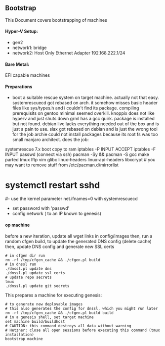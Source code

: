 
## Bootstrap

This Document covers bootstrapping of machines

#### Hyper-V Setup:
- gen2
- network1: bridge
- network2: Host Only Ethernet Adapter 192.168.222.1/24

#### Bare Metal:

EFI capable machines

#### Preparations

- boot a suitable rescue system on target machine. actually not that easy. 
systemrescuecd got rebased on arch. it somehow misses basic header files like sys/types.h and i couldn't find its package.
compiling prerequisits on gentoo minimal seemed overkill.
knoppix does not like hyperv and just shuts down
grml has a gcc quirk. package is installed but not found.
debian live lacks everything needed out of the box and is just a pain to use.
slax got rebased on debian and is just the wrong tool for the job
archie could not install packages because its root fs was too small
manjaro architect. does the job:

systemrescue 7.x boot copy to ram
iptables -P INPUT ACCEPT
iptables -F INPUT
passwd
(connect via ssh)
pacman -Sy && pacman -S gcc make parted tmux lftp vim glibc linux-headers linux-api-headers libxcrypt # you may want to remove stuff from /etc/pacman.d/mirrorlist
# systemctl restart sshd

#- use the kernel parameter net.ifnames=0 with systemrescuecd
- set password with 'passwd'
- config network ( to an IP known to genesis)

#### op machine 

before a new iteration, update all wget links in config/Images
then, run a random cfgen build, to update the generated DNS config (delete cache)
then, update DNS config and generate new SSL certs
```
# in cfgen dir run
rm -rf /tmp/cfgen_cache && ./cfgen.pl build
# in dnssl run
./dnssl.pl update dns
./dnssl.pl update ssl certs 
# update repo secrets
tmux
./dnssl.pl update git secrets
```

This prepares a machine for executing genesis:

```
# to generate new deployable images
# this also generates the config for dnssl, which you might run later
rm -rf /tmp/cfgen_cache && ./cfgen.pl build build
# in a genesis shell, set target machine
set machine build/buildhost
# CAUTION: this command destroys all data without warning
# Hetzner: close all open sessions before executing this command (tmux installation)
bootstrap machine
```
